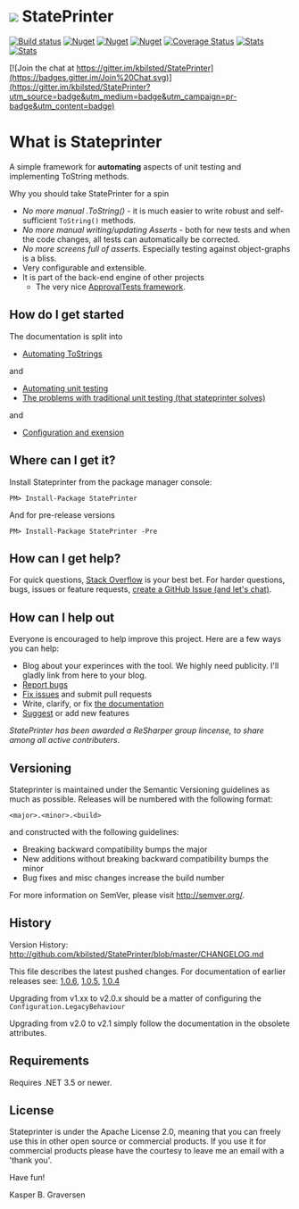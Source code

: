 #  ![](https://raw.github.com/kbilsted/StatePrinter/master/StatePrinter/gfx/stateprinter.png) StatePrinter 

[![Build status](https://ci.appveyor.com/api/projects/status/vx0nl4y4iins506u/branch/master?svg=true)](https://ci.appveyor.com/project/kbilsted/stateprinter/branch/master)
[![Nuget](https://img.shields.io/nuget/dt/stateprinter.svg)](http://nuget.org/packages/stateprinter)
[![Nuget](https://img.shields.io/nuget/v/stateprinter.svg)](http://nuget.org/packages/stateprinter)
[![Nuget](https://img.shields.io/nuget/vpre/stateprinter.svg)](http://nuget.org/packages/stateprinter)
[![Coverage Status](https://coveralls.io/repos/kbilsted/StatePrinter/badge.svg?branch=master)](https://coveralls.io/r/kbilsted/StatePrinter?branch=master)
[![Stats](https://img.shields.io/badge/Code_lines-3,3_K-ff69b4.svg)]()
[![Stats](https://img.shields.io/badge/Doc_lines-1,4_K-ff69b4.svg)]()

[![Join the chat at https://gitter.im/kbilsted/StatePrinter](https://badges.gitter.im/Join%20Chat.svg)](https://gitter.im/kbilsted/StatePrinter?utm_source=badge&utm_medium=badge&utm_campaign=pr-badge&utm_content=badge)

# What is Stateprinter
A simple framework for **automating** aspects of unit testing and implementing ToString methods. 

Why you should take StatePrinter for a spin

* *No more manual .ToString()* - it is much easier to write robust and self-sufficient `ToString()` methods. 
* *No more manual writing/updating Asserts* - both for new tests and when the code changes, all tests can automatically be corrected.
* *No more screens full of asserts*. Especially testing against object-graphs is a bliss. 
* Very configurable and extensible.
* It is part of the back-end engine of other projects
  * The very nice [ApprovalTests framework](http://approvaltests.sourceforge.net/).



## How do I get started

The documentation is split into

* [Automating ToStrings](https://github.com/kbilsted/StatePrinter/blob/master/doc/AutomatingToStrings.md)

and

* [Automating unit testing](https://github.com/kbilsted/StatePrinter/blob/master/doc/AutomatingUnitTesting.md)
* [The problems with traditional unit testing (that stateprinter solves)](https://github.com/kbilsted/StatePrinter/blob/master/doc/TheProblemsWithTraditionalUnitTesting.md)

and

* [Configuration and exension](https://github.com/kbilsted/StatePrinter/blob/master/doc/HowToConfigure.md) 


## Where can I get it?
Install Stateprinter from the package manager console:

```
PM> Install-Package StatePrinter
```

And for pre-release versions

```
PM> Install-Package StatePrinter -Pre
```


## How can I get help?
For quick questions, [Stack Overflow](http://stackoverflow.com/questions/tagged/stateprinter?sort=newest) is your best bet. For harder questions, bugs, issues or feature requests, [create a GitHub Issue (and let's chat)](https://github.com/kbilsted/StatePrinter/issues/new).



## How can I help out
Everyone is encouraged to help improve this project. Here are a few ways you can help:
* Blog about your experinces with the tool. We highly need publicity. I'll gladly link from here to your blog.
* [Report bugs](https://github.com/kbilsted/StatePrinter/issues/new)
* [Fix issues](https://github.com/kbilsted/StatePrinter/issues/) and submit pull requests
* Write, clarify, or fix [the documentation](doc/)
* [Suggest](https://github.com/kbilsted/StatePrinter/issues/new) or add new features


*StatePrinter has been awarded a ReSharper group lincense, to share among all active contributers*.



## Versioning
Stateprinter is maintained under the Semantic Versioning guidelines as much as possible. Releases will be numbered with the following format:

`<major>.<minor>.<build>`

and constructed with the following guidelines:

* Breaking backward compatibility bumps the major
* New additions without breaking backward compatibility bumps the minor
* Bug fixes and misc changes increase the build number

For more information on SemVer, please visit http://semver.org/.



## History
Version History: http://github.com/kbilsted/StatePrinter/blob/master/CHANGELOG.md

This file describes the latest pushed changes. For documentation of earlier releases see:
[1.0.6](https://github.com/kbilsted/StatePrinter/blob/1.0.6/README.md), [1.0.5](https://github.com/kbilsted/StatePrinter/blob/1.0.5/README.md), [1.0.4](https://github.com/kbilsted/StatePrinter/blob/1.0.4/README.md)

Upgrading from v1.xx to v2.0.x should be a matter of configuring the `Configuration.LegacyBehaviour`

Upgrading from v2.0 to v2.1 simply follow the documentation in the obsolete attributes.




## Requirements
Requires .NET 3.5 or newer.




## License
Stateprinter is under the Apache License 2.0, meaning that you can freely use this in other open source or commercial products. If you use it for commercial products please have the courtesy to leave me an email with a 'thank you'. 



Have fun!

Kasper B. Graversen
